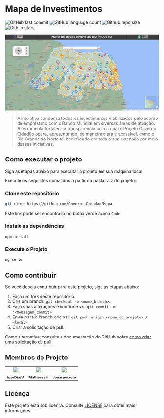 # Mapa de Investimentos

<!-- Shields Exemplo, existem N diferentes shield em https://shields.io/ -->
![GitHub last commit](https://img.shields.io/github/last-commit/Governo-Cidadao/mapa-investimentos-app)
![GitHub language count](https://img.shields.io/github/languages/count/Governo-Cidadao/mapa-investimentos-app)
![Github repo size](https://img.shields.io/github/repo-size/Governo-Cidadao/mapa-investimentos-app)
![Github stars](https://img.shields.io/github/stars/Governo-Cidadao/mapa-investimentos-app)

![Capa do Projeto](https://raw.githubusercontent.com/Governo-Cidadao/Mapa/main/images/docs/mapa_final.jpg)

> A iniciativa condensa todos os investimentos viabilizados pelo acordo de empréstimo com o Banco Mundial em diversas áreas de atuação. A ferramenta fortalece a transparência com a qual o Projeto Governo Cidadão opera, apresentando, de maneira clara e acessível, como o Rio Grande do Norte foi beneficiado em toda a sua extensão por meio dessas iniciativas.

## Como executar o projeto

Siga as etapas abaixo para executar o projeto em sua máquina local:

Execute os seguintes comandos a partir da pasta raiz do projeto:

### Clone este repositório

```bash
git clone https://github.com/Governo-Cidadao/Mapa
```

Este link pode ser encontrado no botão verde acima `Code`.

### Instale as dependências

```bash
npm install
```

### Execute o Projeto

```bash
ng serve
```

## Como contribuir

Se você deseja contribuir para este projeto, siga as etapas abaixo:

1. Faça um fork deste repositório.
2. Crie um branch: `git checkout -b <nome_branch>`.
3. Faça suas alterações e confirme-as: `git commit -m '<mensagem_commit>'`
4. Envie para o branch original: `git push origin <nome_do_projeto> / <local>`
5. Criar a solicitação de pull.

Como alternativa, consulte a documentação do GitHub sobre [como criar uma solicitação de pull](https://help.github.com/en/github/collaborating-with-issues-and-pull-requests/creating-a-pull-request).

## Membros do Projeto

<table>
  <tr>
    <td align="center">
      <a href="https://github.com/IgorDiasV">
        <img src="https://github.com/IgorDiasV.png" width="100px">
        <br>
        <sub>
          <b>IgorDiasV</b>
        </sub>
      </a>
    </td>
    <td align="center">
      <a href="https://github.com/matheusslr">
        <img src="https://github.com/matheusslr.png" width="100px">
        <br>
        <sub>
          <b>Matheusslr</b>
        </sub>
      </a>
    </td>
    <td align="center">
      <a href="https://github.com/jonaspeixoto">
        <img src="https://github.com/jonaspeixoto.png" width="100px">
        <br>
        <sub>
          <b>Jonaspeixoto</b>
        </sub>
      </a>
    </td>
  </tr>
</table>

## Licença

Este projeto está sob licença. Consulte [LICENSE](LICENSE.md) para obter mais informações.
